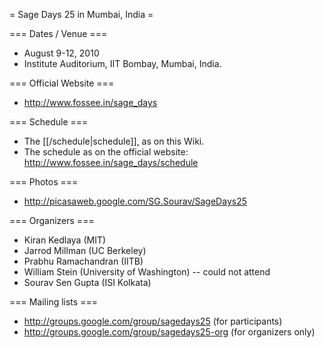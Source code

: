 = Sage Days 25 in Mumbai, India =

=== Dates / Venue ===

   * August 9-12, 2010
   * Institute Auditorium, IIT Bombay, Mumbai, India.

=== Official Website ===

   * http://www.fossee.in/sage_days

=== Schedule ===

   * The [[/schedule|schedule]], as on this Wiki.
   * The schedule as on the official website: http://www.fossee.in/sage_days/schedule

=== Photos ===

   * http://picasaweb.google.com/SG.Sourav/SageDays25

=== Organizers ===

   * Kiran Kedlaya (MIT)
   * Jarrod Millman (UC Berkeley)
   * Prabhu Ramachandran (IITB)
   * William Stein (University of Washington) -- could not attend
   * Sourav Sen Gupta (ISI Kolkata)
   
=== Mailing lists ===

   * http://groups.google.com/group/sagedays25 (for participants)
   * http://groups.google.com/group/sagedays25-org (for organizers only)
